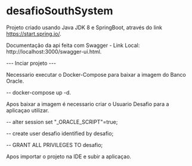 # desafioSouthSystem
Projeto criado usando Java JDK 8 e SpringBoot, através do link https://start.spring.io/.

Documentação da api feita com Swagger - Link Local: http://localhost:3000/swagger-ui.html.

--- Inciar projeto ---

Necessario executar o Docker-Compose para baixar a imagem do Banco Oracle.

-- docker-compose up -d.


Apos baixar a imagem é necessario criar o Usuario Desafio para a aplicaçao utilizar.

-- alter session set "_ORACLE_SCRIPT"=true;

-- create user desafio identified by desafio;

-- GRANT ALL PRIVILEGES TO desafio;

Apos importar o projeto na IDE e subir a aplicaçao.

